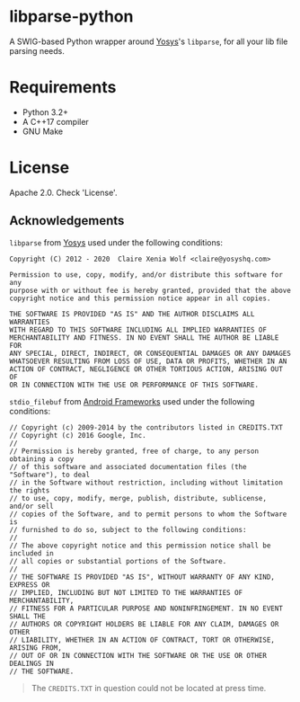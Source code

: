 # libparse-python

A SWIG-based Python wrapper around [Yosys](https://github.com/yosyshq/yosys)'s
`libparse`, for all your lib file parsing needs.

# Requirements
* Python 3.2+
* A C++17 compiler
* GNU Make

# License
Apache 2.0. Check 'License'.

## Acknowledgements
`libparse` from [Yosys](https://github.com/yosyshq/yosys) used under the following conditions:

```
Copyright (C) 2012 - 2020  Claire Xenia Wolf <claire@yosyshq.com>

Permission to use, copy, modify, and/or distribute this software for any
purpose with or without fee is hereby granted, provided that the above
copyright notice and this permission notice appear in all copies.

THE SOFTWARE IS PROVIDED "AS IS" AND THE AUTHOR DISCLAIMS ALL WARRANTIES
WITH REGARD TO THIS SOFTWARE INCLUDING ALL IMPLIED WARRANTIES OF
MERCHANTABILITY AND FITNESS. IN NO EVENT SHALL THE AUTHOR BE LIABLE FOR
ANY SPECIAL, DIRECT, INDIRECT, OR CONSEQUENTIAL DAMAGES OR ANY DAMAGES
WHATSOEVER RESULTING FROM LOSS OF USE, DATA OR PROFITS, WHETHER IN AN
ACTION OF CONTRACT, NEGLIGENCE OR OTHER TORTIOUS ACTION, ARISING OUT OF
OR IN CONNECTION WITH THE USE OR PERFORMANCE OF THIS SOFTWARE.
```

`stdio_filebuf` from [Android Frameworks](https://android.googlesource.com/platform/frameworks/native/+/refs/heads/main/services/vr/performanced) used under the following conditions:

```
// Copyright (c) 2009-2014 by the contributors listed in CREDITS.TXT
// Copyright (c) 2016 Google, Inc.
//
// Permission is hereby granted, free of charge, to any person obtaining a copy
// of this software and associated documentation files (the "Software"), to deal
// in the Software without restriction, including without limitation the rights
// to use, copy, modify, merge, publish, distribute, sublicense, and/or sell
// copies of the Software, and to permit persons to whom the Software is
// furnished to do so, subject to the following conditions:
//
// The above copyright notice and this permission notice shall be included in
// all copies or substantial portions of the Software.
//
// THE SOFTWARE IS PROVIDED "AS IS", WITHOUT WARRANTY OF ANY KIND, EXPRESS OR
// IMPLIED, INCLUDING BUT NOT LIMITED TO THE WARRANTIES OF MERCHANTABILITY,
// FITNESS FOR A PARTICULAR PURPOSE AND NONINFRINGEMENT. IN NO EVENT SHALL THE
// AUTHORS OR COPYRIGHT HOLDERS BE LIABLE FOR ANY CLAIM, DAMAGES OR OTHER
// LIABILITY, WHETHER IN AN ACTION OF CONTRACT, TORT OR OTHERWISE, ARISING FROM,
// OUT OF OR IN CONNECTION WITH THE SOFTWARE OR THE USE OR OTHER DEALINGS IN
// THE SOFTWARE.
```
> The `CREDITS.TXT` in question could not be located at press time.